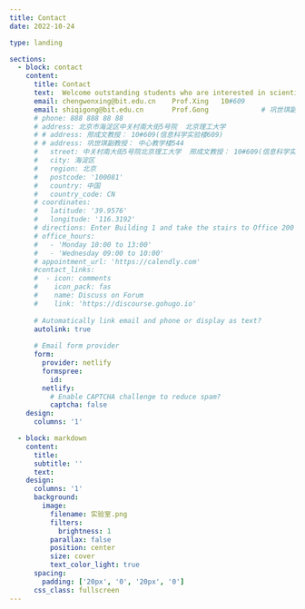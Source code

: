 ```yaml
---
title: Contact
date: 2022-10-24

type: landing

sections:
  - block: contact
    content:
      title: Contact
      text:  Welcome outstanding students who are interested in scientific research to join our laboratory!    # 欢迎有志于科研的优秀学子加入本实验室！
      email: chengwenxing@bit.edu.cn    Prof.Xing   10#609
      email: shiqigong@bit.edu.cn       Prof.Gong             # 巩世琪副教授
      # phone: 888 888 88 88
      # address: 北京市海淀区中关村南大街5号院  北京理工大学
      # # address: 邢成文教授： 10#609(信息科学实验楼609)
      # # address: 巩世琪副教授： 中心教学楼544
      #   street: 中关村南大街5号院北京理工大学  邢成文教授： 10#609(信息科学实验楼609)   巩世琪副教授： 中心教学楼544
      #   city: 海淀区
      #   region: 北京
      #   postcode: '100081'
      #   country: 中国
      #   country_code: CN
      # coordinates:
      #   latitude: '39.9576'
      #   longitude: '116.3192'
      # directions: Enter Building 1 and take the stairs to Office 200 on Floor 2
      # office_hours:
      #   - 'Monday 10:00 to 13:00'
      #   - 'Wednesday 09:00 to 10:00'
      # appointment_url: 'https://calendly.com'
      #contact_links:
      #  - icon: comments
      #    icon_pack: fas
      #    name: Discuss on Forum
      #    link: 'https://discourse.gohugo.io'
    
      # Automatically link email and phone or display as text?
      autolink: true
    
      # Email form provider
      form:
        provider: netlify
        formspree:
          id:
        netlify:
          # Enable CAPTCHA challenge to reduce spam?
          captcha: false
    design:
      columns: '1'

  - block: markdown
    content:
      title:
      subtitle: ''
      text:
    design:
      columns: '1'
      background:
        image: 
          filename: 实验室.png
          filters:
            brightness: 1
          parallax: false
          position: center
          size: cover
          text_color_light: true
      spacing:
        padding: ['20px', '0', '20px', '0']
      css_class: fullscreen
---
```

